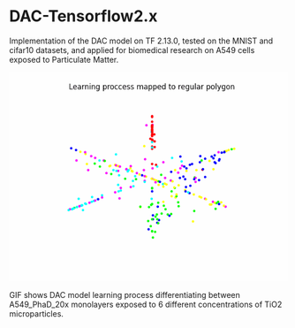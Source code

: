 # DAC-Tensorflow2.x
Implementation of the DAC model on TF 2.13.0, tested on the MNIST and cifar10 datasets, and applied for biomedical research on A549 cells exposed to Particulate Matter.

![DAC_C](learning_gif.gif)

GIF shows DAC model learning process differentiating between A549_PhaD_20x monolayers exposed to 6 different concentrations of TiO2 microparticles.
